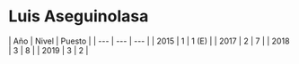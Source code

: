 <h1>Luis Aseguinolasa</h1>
| Año | Nivel | Puesto |
| --- | --- | --- |
| 2015 | 1 | 1 (E) |
| 2017 | 2 | 7 |
| 2018 | 3 | 8 |
| 2019 | 3 | 2 |
